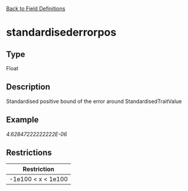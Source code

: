 [Back to Field Definitions](../../field_definition_overview)
# standardisederrorpos

## Type
Float

## Description


Standardised positive bound of the error around StandardisedTraitValue
## Example
*4.62847222222222E-06*

## Restrictions
| Restriction |
| :---------: |
| -1e100 < x < 1e100 |

